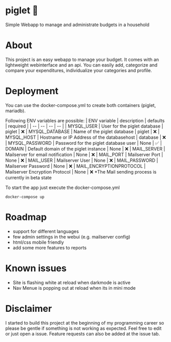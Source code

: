 # piglet :pig:

Simple Webapp to manage and administrate budgets in a household

# About

This project is an easy webapp to manage your budget. It comes with an lightweight webinterface and an api.
You can easily add, categorize and compare your expenditures, individualize your categories and profile.

# Deployment
You can use the docker-compose.yml to create both containers (piglet, mariadb). 

Following ENV variables are possible:
| ENV variable  | description | defaults | required |
| -- | -- | -- | -- |
| MYSQL_USER  | User for the piglet database | piglet | :x:
| MYSQL_DATABASE  | Name of the piglet database | piglet | :x:
| MYSQL_HOST | Hostname or IP Address of the databasehost | database | :x:
| MYSQL_PASSWORD | Password for the piglet database user | None | :white_check_mark:
| DOMAIN | Default domain of the piglet instance | None | :x:
| MAIL_SERVER | Mailserver for email notification | None | :x:
| MAIL_PORT | Mailserver Port | None | :x:
| MAIL_USER | Mailserver User | None | :x:
| MAIL_PASSWORD | Mailserver Password | None | :x:
| MAIL_ENCRYPTIONPROTOCOL | Mailserver Encryption Protocol | None | :x:
*The Mail sending process is currently in beta state

To start the app just execute the docker-compose.yml 
```
docker-compose up
```

# Roadmap
- support for different languages
- few admin settings in the webui (e.g. mailserver config)
- html/css mobile friendly
- add some more features to reports

# Known issues
- Site is flashing white at reload when darkmode is active
- Nav Menue is popping out at reload when its in mini mode

# Disclaimer

I started to build this project at the beginning of my programming career so please be gentle if something is not working as expected.
Feel free to edit or just open a issue. Feature requests can also be added at the issue tab.
